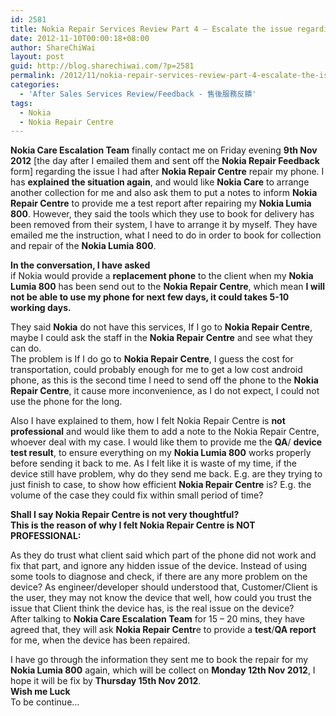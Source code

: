 ```yaml
---
id: 2581
title: Nokia Repair Services Review Part 4 – Escalate the issue regarding Nokia Repair Centre Failed to repair my phone properly
date: 2012-11-10T00:00:18+08:00
author: ShareChiWai
layout: post
guid: http://blog.sharechiwai.com/?p=2581
permalink: /2012/11/nokia-repair-services-review-part-4-escalate-the-issue-regarding-nokia-repair-centre-failed-to-repair-my-phone-properly/
categories:
  - 'After Sales Services Review/Feedback - 售後服務反饋'
tags:
  - Nokia
  - Nokia Repair Centre
---
```

**Nokia Care Escalation Team** finally contact me on Friday evening **9th Nov 2012** [the day after I emailed them and sent off the **Nokia Repair Feedback** form] regarding the issue I had after **Nokia Repair Centre** repair my phone. I has **explained the situation again**, and would like **Nokia Care** to arrange another collection for me and also ask them to put a notes to inform **Nokia Repair Centre** to provide me a test report after repairing my **Nokia Lumia 800**. However, they said the tools which they use to book for delivery has been removed from their system, I have to arrange it by myself. They have emailed me the instruction, what I need to do in order to book for collection and repair of the **Nokia Lumia 800**.

**In the conversation, I have asked**  
if Nokia would provide a **replacement phone** to the client when my **Nokia Lumia 800** has been send out to the **Nokia Repair Centre**, which mean **I will not be able to use my phone for next few days, it could takes 5-10 working days.**

They said **Nokia** do not have this services, If I go to **Nokia Repair Centre**, maybe I could ask the staff in the **Nokia Repair Centre** and see what they can do.  
The problem is If I do go to **Nokia Repair Centre**, I guess the cost for transportation, could probably enough for me to get a low cost android phone, as this is the second time I need to send off the phone to the **Nokia Repair Centre**, it cause more inconvenience, as I do not expect, I could not use the phone for the long.

Also I have explained to them, how I felt Nokia Repair Centre is **not professional** and would like them to add a note to the Nokia Repair Centre, whoever deal with my case. I would like them to provide me the **QA**/ **device test result**, to ensure everything on my **Nokia Lumia 800** works properly before sending it back to me. As I felt like it is waste of my time, if the device still have problem, why do they send me back. E.g. are they trying to just finish to case, to show how efficient **Nokia Repair Centre** is? E.g. the volume of the case they could fix within small period of time?

**Shall I say Nokia Repair Centre is not very thoughtful?**  
 **This is the reason of why I felt Nokia Repair Centre is NOT PROFESSIONAL:**

As they do trust what client said which part of the phone did not work and fix that part, and ignore any hidden issue of the device. Instead of using some tools to diagnose and check, if there are any more problem on the device? As engineer/developer should understood that, Customer/Client is the user, they may not know the device that well, how could you trust the issue that Client think the device has, is the real issue on the device?  
After talking to **Nokia Care Escalation Team** for 15 – 20 mins, they have agreed that, they will ask **Nokia Repair Centr**e to provide a **test**/**QA report** for me, when the device has been repaired.

I have go through the information they sent me to book the repair for my **Nokia Lumia 800** again, which will be collect on **Monday 12th Nov 2012**, I hope it will be fix by **Thursday 15th Nov 2012**.  
**Wish me Luck**  
To be continue…
